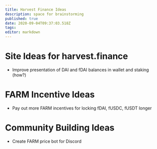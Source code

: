 ```yaml
---
title: Harvest Finance Ideas
description: space for brainstorming
published: true
date: 2020-09-04T09:37:03.518Z
tags: 
editor: markdown
---
```


# Site Ideas for harvest.finance 

- Improve presentation of DAI and fDAI balances in wallet and staking (how?)


# FARM Incentive Ideas

- Pay out more FARM incentives for locking fDAI, fUSDC, fUSDT longer


# Community Building Ideas

- Create FARM price bot for Discord